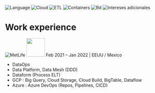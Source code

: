 ![Language](https://alfabetizaciondigital.fundacionesplai.org/pluginfile.php/9523/course/section/1596/python-logo-master-v3-TM.png)
![Cloud](https://img.shields.io/badge/Cloud-Aws%20%2F%20Gcp-informational?style=for-the-badge)
![ETL](https://img.shields.io/badge/ETL-Airflow%20%2F%20Nifi%20%2F%20Pentaho%20%2F%20PySpark-yellowgreen?style=for-the-badge)
![Containers](https://img.shields.io/badge/Containers-Docker-blue?style=for-the-badge)
![Bd](https://img.shields.io/badge/BD-Sql%20%2F%20NoSql-yellow?style=for-the-badge)
![Intereses adicionales](https://img.shields.io/badge/Intereses%20adicionales-Kubernetes%20%2F%20Terraform%20%2F%20Kafka%20%2F%20Jenkins-orange?style=for-the-badge)
<!--
**luisgradossalinas/luisgradossalinas** is a ✨ _special_ ✨ repository because its `README.md` (this file) appears on your GitHub profile.

Here are some ideas to get you started:

- 🔭 I’m currently working on ...
- 🌱 I’m currently learning ...
- 👯 I’m looking to collaborate on ...
- 🤔 I’m looking for help with ...
- 💬 Ask me about ...
- 📫 How to reach me: ...
- 😄 Pronouns: ...
- ⚡ Fun fact: ...
-->

# Work experience

![MetLife](https://upload.wikimedia.org/wikipedia/commons/thumb/c/c6/MetLife_logo.svg/2560px-MetLife_logo.svg.png)
<img src="https://upload.wikimedia.org/wikipedia/commons/thumb/c/c6/MetLife_logo.svg/2560px-MetLife_logo.svg.png" height="60" width="60" >
Feb 2021 – Jan 2022 | EEUU / Mexico

- DataOps
- Data Platform, Data Mesh (DDD)
- Dataform (Process ELT)
- GCP : Big Query, Cloud Storage, Cloud Build, BigTable, Dataflow
- Azure : Azure DevOps (Repos, Pipelines, CICD)
